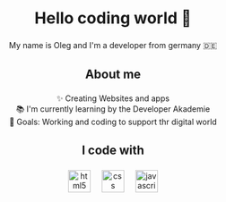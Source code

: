 <h1 align="center">Hello coding world 👋</h1>

###

<p align="center">My name is Oleg and I'm a developer from germany 🇩🇪</p>

###

<h2 align="center">About me</h2>

###

<p align="center">✨ Creating Websites and apps<br>📚 I'm currently learning by the Developer Akademie<br>🎯 Goals: Working and coding to support thr digital world</p>

###

<h2 align="center">I code with</h2>

###

<div align="center">
  <img src="https://cdn.jsdelivr.net/gh/devicons/devicon/icons/html5/html5-original.svg" height="40" alt="html5 logo"  />
  <img width="12" />
  <img src="https://cdn.jsdelivr.net/gh/devicons/devicon/icons/css3/css3-original.svg" height="40" alt="css logo"  />
  <img width="12" />
  <img src="https://cdn.jsdelivr.net/gh/devicons/devicon/icons/javascript/javascript-original.svg" height="40" alt="javascript logo"  />
</div>

###
